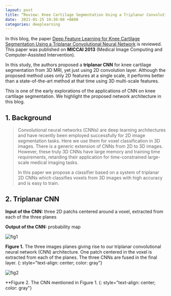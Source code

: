 ```yaml
---
layout: post
title: “Review: Knee Cartilage Segmentation Using a Triplanar Convolutional Neural Network"
date:  2021-01-25 19:30:00 +0800
categories: deeplearning
---
```


In this blog, the paper [Deep Feature Learning for Knee Cartilage Segmentation Using a Triplanar Convolutional Neural Network](https://link.springer.com/chapter/10.1007/978-3-642-40763-5_31) is reviewed. This paper was published on **MICCAI 2013** (Medical Image Computing and Computer-Assisted Intervention).

In this study, the authors proposed a **triplanar CNN** for knee cartilage segmentation from 3D MRI, yet just using 2D convolution layer. Although the proposed method uses only 2D features at a single scale, it performs better than a state-of-the-art method at that time using 3D multi-scale features.

This is one of the early explorations of the applications of CNN on knee cartilage segmentation. We highlight the proposed network architecture in this blog.

## 1. Background

> Convolutional neural networks (CNNs) are deep learning architectures and have recently been employed successfully for 2D image segmentation tasks. Here we use them for voxel classification in 3D images. There is a generic extension of CNNs from 2D to 3D images. However, these truly 3D CNNs have large memory and training time requirements, retarding their application for time-constrained large-scale medical imaging tasks.
>
> In this paper we propose a classifier based on a system of triplanar 2D CNNs which classifies voxels from 3D images with high accuracy and is easy to train.

## 2. Triplanar CNN

**Input of the CNN:** three 2D patchs centered around a voxel, extracted from each of the three planes

**Output of the CNN:** probability map



![fig1]({{site.baseurl}}/assets/210125_TriplanarCNN//img/fig1.png)

**Figure 1.** The three images planes giving rise to our triplanar convolutional neural network (CNN) architecture. One patch centered in the voxel is extracted from each of the planes. The three CNNs are fused in the final layer.
{: style="text-align: center; color: gray"}

![fig2]({{site.baseurl}}/assets/210125_TriplanarCNN//img/fig2.png)

**Figure 2. The CNN mentioned in Figure 1.
{: style="text-align: center; color: gray"}









